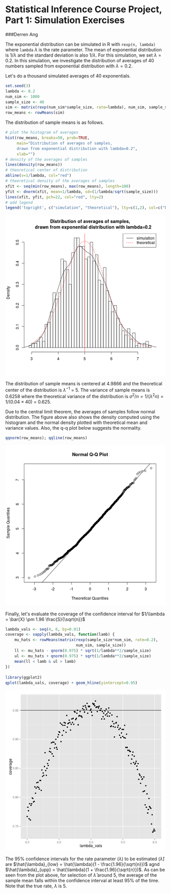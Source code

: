 # Statistical Inference Course Project, Part 1: Simulation Exercises
###Derren Ang


The exponential distribution can be simulated in R with `rexp(n, lambda)` where
`lambda` $\lambda$ is the rate parameter. The mean of exponential distribution is 
$1/\lambda$ and the standard deviation is also $1/\lambda$. For this simulation,
we set $\lambda=0.2$. In this simulation, we investigate the distribution of
averages of 40 numbers sampled from exponential distribution with $\lambda=0.2$.

Let's do a thousand simulated averages of 40 exponentials.


```r
set.seed(3)
lambda <- 0.2
num_sim <- 1000
sample_size <- 40
sim <- matrix(rexp(num_sim*sample_size, rate=lambda), num_sim, sample_size)
row_means <- rowMeans(sim)
```

The distribution of sample means is as follows.


```r
# plot the histogram of averages
hist(row_means, breaks=50, prob=TRUE,
     main="Distribution of averages of samples,
     drawn from exponential distribution with lambda=0.2",
     xlab="")
# density of the averages of samples
lines(density(row_means))
# theoretical center of distribution
abline(v=1/lambda, col="red")
# theoretical density of the averages of samples
xfit <- seq(min(row_means), max(row_means), length=100)
yfit <- dnorm(xfit, mean=1/lambda, sd=(1/lambda/sqrt(sample_size)))
lines(xfit, yfit, pch=22, col="red", lty=2)
# add legend
legend('topright', c("simulation", "theoretical"), lty=c(1,2), col=c("black", "red"))
```

![plot of chunk unnamed-chunk-2](figure/unnamed-chunk-2.png) 

The distribution of sample means is centered at 4.9866
and the theoretical center of the distribution is $\lambda^{-1}$ = 5.
The variance of sample means is 0.6258 where the theoretical variance
of the distribution is $\sigma^2 / n = 1/(\lambda^2 n) = 1/(0.04 \times 40)$ =
0.625.

Due to the central limit theorem, the averages of samples follow normal
distribution. The figure above also shows the density computed using the histogram and the
normal density plotted with theoretical mean and variance values. Also, the
q-q plot below suggests the normality.


```r
qqnorm(row_means); qqline(row_means)
```

![plot of chunk unnamed-chunk-3](figure/unnamed-chunk-3.png) 

Finally, let's evaluate the coverage of the confidence interval for
$1/\lambda = \bar{X} \pm 1.96 \frac{S}{\sqrt{n}}$


```r
lambda_vals <- seq(4, 6, by=0.01)
coverage <- sapply(lambda_vals, function(lamb) {
    mu_hats <- rowMeans(matrix(rexp(sample_size*num_sim, rate=0.2),
                               num_sim, sample_size))
    ll <- mu_hats - qnorm(0.975) * sqrt(1/lambda**2/sample_size)
    ul <- mu_hats + qnorm(0.975) * sqrt(1/lambda**2/sample_size)
    mean(ll < lamb & ul > lamb)
})

library(ggplot2)
qplot(lambda_vals, coverage) + geom_hline(yintercept=0.95)
```

![plot of chunk unnamed-chunk-4](figure/unnamed-chunk-4.png) 

The 95% confidence intervals for the rate parameter ($\lambda$) to be estimated
($\hat{\lambda}$) are
$\hat{\lambda}_{low} = \hat{\lambda}(1 - \frac{1.96}{\sqrt{n}})$ agnd
$\hat{\lambda}_{upp} = \hat{\lambda}(1 + \frac{1.96}{\sqrt{n}})$.
As can be seen from the plot above, for selection of $\hat{\lambda}$ around 5,
the average of the sample mean falls within the confidence interval at least 95% of the time.
Note that the true rate, $\lambda$ is 5.

